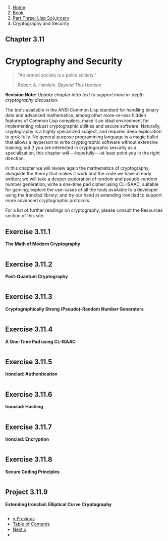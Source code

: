 <ol class="breadcrumb">
  <li><a href="/">Home</a></li>
  <li><a href="/book/">Book</a></li>
  <li><a href="/book/3-00-00-overview/">Part Three: Lisp So(u)rcery</a></li>
  <li class="active">Cryptography and Security</li>
</ol>

## Chapter 3.11

# Cryptography and Security

> "An armed society is a polite society."
> <footer>Robert A. Heinlein, <em>Beyond This Horizon</em></footer>

**Revision Note:** *Update chapter intro text to support more in-depth cryptography discussion.*

The tools available in the ANSI Common Lisp standard for handling binary data and advanced mathematics, among other more-or-less hidden features of Common Lisp compilers, make it an ideal environment for implementing robust cryptographic utilities and secure software.  Naturally, cryptography is a highly specialized subject, and requires deep exploration to grok fully. No general purpose programming language is a magic bullet that allows a layperson to write cryptographic software without extensive training; but *if* you are interested in cryptographic security as a specialization, this chapter will---hopefully---at least point you in the right direction.

In this chapter we will review again the mathematics of cryptography, alongside the theory that makes it work and the code we have already written; we will take a deeper exploration of random and pseudo-random number generation; write a one-time pad cipher using CL-ISAAC, suitable for gaming; explore the use-cases of all the tools available to a developer using the Ironclad library; and try our hand at extending Ironclad to support more advanced cryptographic protocols.

For a list of further readings on cryptography, please consult the Resources section of this site.

## Exercise 3.11.1

**The Math of Modern Cryptography**

```lisp

```

## Exercise 3.11.2

**Post-Quantum Cryptography**

```lisp

```

## Exercise 3.11.3

**Cryptographically Strong (Pseudo)-Random Number Generators**

```lisp

```

## Exercise 3.11.4

**A One-Time Pad using CL-ISAAC**

```lisp

```

## Exercise 3.11.5

**Ironclad: Authentication**

```lisp

```

## Exercise 3.11.6

**Ironclad: Hashing**

```lisp

```

## Exercise 3.11.7

**Ironclad: Encryption**

```lisp

```

## Exercise 3.11.8

**Secure Coding Principles**

```lisp

```

## Project 3.11.9

**Extending Ironclad: Elliptical Curve Cryptography**

```lisp

```

<ul class="pager">
  <li class="previous"><a href="/book/3-10-00-data/">&laquo; Previous</a></li>
  <li><a href="/book/">Table of Contents</a></li>
  <li class="next"><a href="/book/3-12-00-fintech.md">Next &raquo;</a><li>
</ul>

